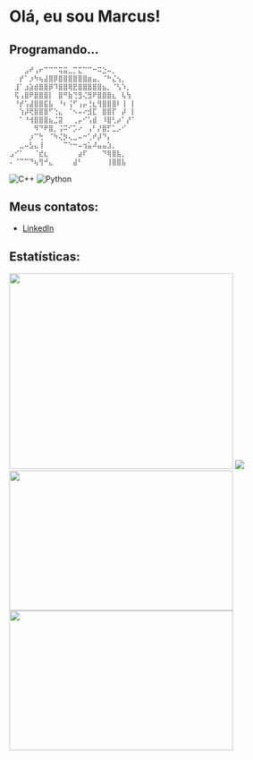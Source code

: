 # Olá, eu sou Marcus!

## Programando...
~~~txt
⠀⠀⠀⣠⠞⢠⠖⠉⠉⠉⢭⣭⣀⡉⣍⠉⠉⠒⠭⣑⠤⡀⠀⠀⠀⠀
⠀⠀⡞⠁⡰⠳⢦⣼⣿⡿⣿⣿⣿⣿⣿⣿⣶⣤⡀⠈⠓⣌⢢⡀⠀⠀
⠀⣸⠁⣰⣵⣾⣿⣿⡿⠹⣿⣿⢿⣟⣿⣿⣿⣿⣿⣦⡀⠈⢣⠱⡀⠀
⠀⢯⢠⣿⠟⣿⣿⣿⡇⠀⣿⠛⣷⢙⣻⢌⣻⠟⣿⣿⣿⣆⠀⢧⢳⠀
⠀⠘⡞⢡⣼⣿⣿⣯⣧⠀⠘⠆⢨⠋⢠⡤⢘⣆⢻⣿⣿⣿⠇⢸⠀⡇
⠀⠀⢱⡼⢟⣿⣿⣿⠋⢑⣄⠀⠈⠢⠤⠔⣺⣏⠀⣿⣿⡏⠀⡼⠀⡇
⠀⠀⠁⠘⢺⣿⣿⣿⣦⣈⣽⠀⠀⢀⡤⠊⢡⣾⠀⠸⣿⢃⡴⠁⡜⠁
⠀⠀⠀⠀⠀⠻⠙⠟⣿⡀⢨⠭⠊⡡⠔⠀⢠⠃⡜⣿⡋⣁⡠⠊⠀⠀
⠀⠀⠀⠀⡰⠉⢓⠀⠈⠳⢌⡳⢄⣀⠤⠒⢁⠞⡼⠙⡄⠀⠀⠀⠀⠀
⠀⠀⣀⠤⣣⣄⢸⠀⠀⠀⠀⠉⠑⠒⠤⢲⣥⠼⣤⣤⣱⡀⠀⠀⠀⠀
⣠⠊⠁⠀⠀⠈⣞⣆⠀⠀⠀⠀⠀⠀⣴⠏⠀⠀⠀⠙⢿⣿⣧⡀⠀⠀
⠄⠈⠉⠉⠙⢦⢻⠚⣄⠀⠀⠀⠀⣼⠃⠀⠀⠀⠀⠀⢸⣿⣿⣧⠀⠀
~~~

![C++](https://img.shields.io/badge/-C%2B%2B-00599C?style=flat-square&logo=c%2B%2B&logoColor=white)
![Python](https://img.shields.io/badge/-Python-3776AB?style=flat-square&logo=Python&logoColor=white)

## Meus contatos:

- [LinkedIn](https://www.linkedin.com/in/marcus-silva-85524a180/)

## Estatísticas:

<a href="https://leetcode.com/u/Marcux777/"><img src="https://leetcard.jacoblin.cool/Marcux777?theme=dark&font=Domine&ext=heatmap" width="400" height="350"></a>
[![](https://atcoder-readme-stats.vercel.app/stats/Marcux777?show_history=5&theme=dark&width=350)](https://atcoder.jp/users/Marcux777)
<a href="https://codeforces.com/profile/marcus777"><img src="https://codeforces-readme-stats.vercel.app/api/card?username=marcus777" width="400" height="250"></a>
<a href="https://github.com/Marcux777"><img src="https://github-readme-stats.vercel.app/api?username=Marcux777&show_icons=true&theme=dracula" width="400" height="250">
